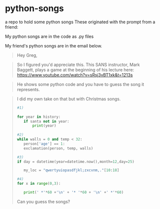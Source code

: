 # python-songs
a repo to hold some python songs
These originated with the prompt from a friend:

My python songs are in the code as .py files

My friend's python songs are in the email below.

>Hey Greg,

>So I figured you'd appreciate this.  This SANS instructor, Mark Baggett, plays a game at the beginning of his lecture here: https://www.youtube.com/watch?v=sRsj3vBT1xk&t=1213s

>He shows some python code and you have to guess the song it represents.

>I did my own take on that but with Christmas songs.  
>```python
>#1)
>  
>for year in history:
>    if santa not in year:
>        print(year)
>  
>#2) 
>while walls = 0 and temp < 32:
>    person['age'] == 1:
>    exclamation(person, temp, walls)
>
>#3) 
>if day = datetime(year=datetime.now(),month=12,day=25)
>
>    my_loc = "qwertyuiopasdfjkl;zxcvnm,."[10:18] 
>
>#4) 
>for x in range(0,3):
>
>    print(' *'*60 +'\n' + '* '*60 + '\n' +' *'*60)
>
>```
>Can you guess the songs?
